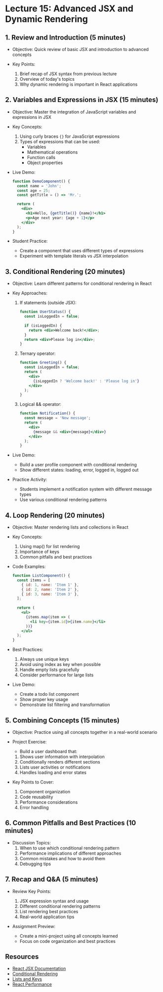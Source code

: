 # Lecture 15: Advanced JSX and Dynamic Rendering

## 1. Review and Introduction (5 minutes)

- Objective: Quick review of basic JSX and introduction to advanced concepts

- Key Points:
  1. Brief recap of JSX syntax from previous lecture
  2. Overview of today's topics
  3. Why dynamic rendering is important in React applications

## 2. Variables and Expressions in JSX (15 minutes)

- Objective: Master the integration of JavaScript variables and expressions in JSX

- Key Concepts:
  1. Using curly braces `{}` for JavaScript expressions
  2. Types of expressions that can be used:
     - Variables
     - Mathematical operations
     - Function calls
     - Object properties
  
- Live Demo:

  ```jsx
  function DemoComponent() {
    const name = 'John';
    const age = 25;
    const getTitle = () => 'Mr.';

    return (
      <div>
        <h1>Hello, {getTitle()} {name}!</h1>
        <p>Age next year: {age + 1}</p>
      </div>
    );
  }
  ```

- Student Practice:
    - Create a component that uses different types of expressions
    - Experiment with template literals vs JSX interpolation

## 3. Conditional Rendering (20 minutes)

- Objective: Learn different patterns for conditional rendering in React

- Key Approaches:
  1. If statements (outside JSX):

     ```jsx
     function UserStatus() {
       const isLoggedIn = false;
       
       if (isLoggedIn) {
         return <div>Welcome back!</div>;
       }
       return <div>Please log in</div>;
     }
     ```

  2. Ternary operator:

     ```jsx
     function Greeting() {
       const isLoggedIn = false;
       return (
         <div>
           {isLoggedIn ? 'Welcome back!' : 'Please log in'}
         </div>
       );
     }
     ```

  3. Logical && operator:

     ```jsx
     function Notification() {
       const message = 'New message';
       return (
         <div>
           {message && <div>{message}</div>}
         </div>
       );
     }
     ```

- Live Demo:
    - Build a user profile component with conditional rendering
    - Show different states: loading, error, logged in, logged out

- Practice Activity:
    - Students implement a notification system with different message types
    - Use various conditional rendering patterns

## 4. Loop Rendering (20 minutes)

- Objective: Master rendering lists and collections in React

- Key Concepts:
  1. Using map() for list rendering
  2. Importance of keys
  3. Common pitfalls and best practices

- Code Examples:

  ```jsx
  function ListComponent() {
    const items = [
      { id: 1, name: 'Item 1' },
      { id: 2, name: 'Item 2' },
      { id: 3, name: 'Item 3' },
    ];
    
    return (
      <ul>
        {items.map(item => (
          <li key={item.id}>{item.name}</li>
        ))}
      </ul>
    );
  }
  ```

- Best Practices:
  1. Always use unique keys
  2. Avoid using index as key when possible
  3. Handle empty lists gracefully
  4. Consider performance for large lists

- Live Demo:
    - Create a todo list component
    - Show proper key usage
    - Demonstrate list filtering and transformation

## 5. Combining Concepts (15 minutes)

- Objective: Practice using all concepts together in a real-world scenario

- Project Exercise:
    - Build a user dashboard that:
    1. Shows user information with interpolation
    2. Conditionally renders different sections
    3. Lists user activities or notifications
    4. Handles loading and error states

- Key Points to Cover:
  1. Component organization
  2. Code reusability
  3. Performance considerations
  4. Error handling

## 6. Common Pitfalls and Best Practices (10 minutes)

- Discussion Topics:
  1. When to use which conditional rendering pattern
  2. Performance implications of different approaches
  3. Common mistakes and how to avoid them
  4. Debugging tips

## 7. Recap and Q&A (5 minutes)

- Review Key Points:
  1. JSX expression syntax and usage
  2. Different conditional rendering patterns
  3. List rendering best practices
  4. Real-world application tips

- Assignment Preview:
    - Create a mini-project using all concepts learned
    - Focus on code organization and best practices

## Resources

- [React JSX Documentation](https://react.dev/learn/writing-markup-with-jsx)
- [Conditional Rendering](https://react.dev/learn/conditional-rendering)
- [Lists and Keys](https://react.dev/learn/rendering-lists)
- [React Performance](https://react.dev/learn/render-and-commit)
